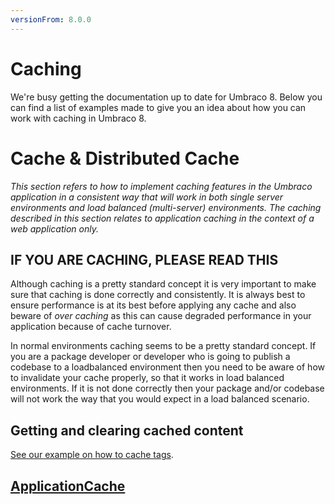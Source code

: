 ```yaml
---
versionFrom: 8.0.0
---
```


# Caching

We're busy getting the documentation up to date for Umbraco 8. Below you can find a list of examples made to give you an idea about how you can work with caching in Umbraco 8.

# Cache & Distributed Cache

_This section refers to how to implement caching features in the Umbraco application in a consistent way that will work in both single server environments and load balanced (multi-server) environments. The caching described in this section relates to application caching in the context of a web application only._

## IF YOU ARE CACHING, PLEASE READ THIS

Although caching is a pretty standard concept it is very important to make sure that caching is done correctly and consistently. It is always best to ensure performance is at its best before applying any cache and also beware of *over caching* as this can cause degraded performance in your application because of cache turnover.

In normal environments caching seems to be a pretty standard concept. If you are a package developer or developer who is going to publish a codebase to a loadbalanced environment then you need to be aware of how to invalidate your cache properly, so that it works in load balanced environments. If it is not done correctly then your package and/or codebase will not work the way that you would expect in a load balanced scenario.

## Getting and clearing cached content

[See our example on how to cache tags](examples/tags.md).

## [ApplicationCache](applicationcache.md)
